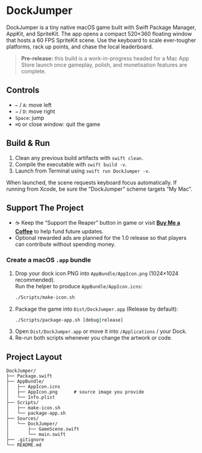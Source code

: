 # DockJumper

DockJumper is a tiny native macOS game built with Swift Package Manager, AppKit, and SpriteKit. The app opens a compact 520×360 floating window that hosts a 60 FPS SpriteKit scene. Use the keyboard to scale ever-tougher platforms, rack up points, and chase the local leaderboard.

> **Pre-release:** this build is a work-in-progress headed for a Mac App Store launch once gameplay, polish, and monetisation features are complete.

## Controls
- `←` / `A`: move left
- `→` / `D`: move right
- `Space`: jump
- `⌘Q` or close window: quit the game

## Build & Run
1. Clean any previous build artifacts with `swift clean`.
2. Compile the executable with `swift build -v`.
3. Launch from Terminal using `swift run DockJumper -v`.

When launched, the scene requests keyboard focus automatically. If running from Xcode, be sure the “DockJumper” scheme targets “My Mac”.

## Support The Project
- ☕ Keep the “Support the Reaper” button in game or visit **[Buy Me a Coffee](https://buymeacoffee.com/ggoodie95)** to help fund future updates.
- Optional rewarded ads are planned for the 1.0 release so that players can contribute without spending money.

### Create a macOS `.app` bundle
1. Drop your dock icon PNG into `AppBundle/AppIcon.png` (1024×1024 recommended).  
   Run the helper to produce `AppBundle/AppIcon.icns`:
   ```bash
   ./Scripts/make-icon.sh
   ```
2. Package the game into `Dist/DockJumper.app` (Release by default):
   ```bash
   ./Scripts/package-app.sh [debug|release]
   ```
3. Open `Dist/DockJumper.app` or move it into `/Applications` / your Dock.
4. Re-run both scripts whenever you change the artwork or code.

## Project Layout
```
DockJumper/
├── Package.swift
├── AppBundle/
│   ├── AppIcon.icns
│   ├── AppIcon.png      # source image you provide
│   └── Info.plist
├── Scripts/
│   ├── make-icon.sh
│   └── package-app.sh
├── Sources/
│   └── DockJumper/
│       ├── GameScene.swift
│       └── main.swift
├── .gitignore
└── README.md
```
